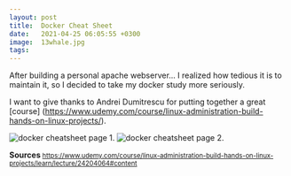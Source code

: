 ```yaml
---
layout: post
title:  Docker Cheat Sheet
date:   2021-04-25 06:05:55 +0300
image:  13whale.jpg
tags:   
---
```



<p>After building a personal apache webserver... I realized how tedious it is to maintain it, so I decided to take my docker study more seriously.


I want to give thanks to Andrei Dumitrescu for putting together a great [course] (https://www.udemy.com/course/linux-administration-build-hands-on-linux-projects/).

</p>


![docker cheatsheet page 1](https://felizen.github.io/techblog/img/DockerCSP1).
![docker cheatsheet page 2](https://felizen.github.io/techblog/img/DockerCSP2).


<strong>Sources </strong>
<small>https://www.udemy.com/course/linux-administration-build-hands-on-linux-projects/learn/lecture/24204064#content </small> 
